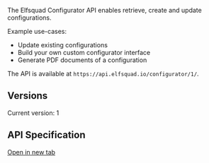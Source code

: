 The Elfsquad Configurator API enables retrieve, create and update configurations.

Example use-cases:

* Update existing configurations
* Build your own custom configurator interface
* Generate PDF documents of a configuration

The API is available at `https://api.elfsquad.io/configurator/1/`.

## Versions

Current version: 1

## API Specification

<a href="https://api.elfsquad.io/configurator/1/docs" target="_blank">Open in new tab</a>